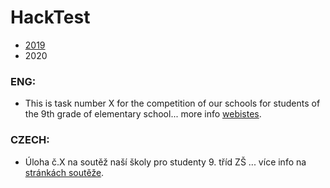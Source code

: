 # HackTest
- [2019](https://purkiada.cz/matrix10/uloha2/) 
- 2020
### ENG:
- This is task number X for the competition of our schools for students of the 9th grade of elementary school... more info [webistes](http://purkiada.sspbrno.cz/).

### CZECH:
- Úloha č.X na soutěž naší školy pro studenty 9. tříd ZŠ ... více info na [stránkách soutěže](http://purkiada.sspbrno.cz/).
